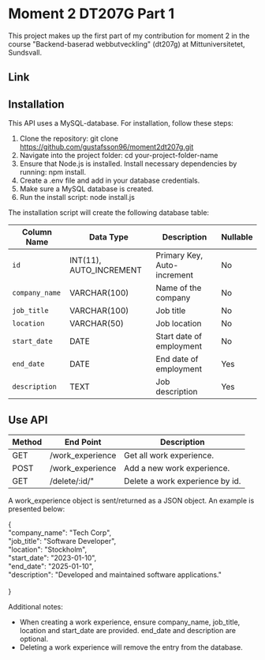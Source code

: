 # Moment 2 DT207G Part 1

This project makes up the first part of my contribution for moment 2 in the course "Backend-baserad webbutveckling" (dt207g) at Mittuniversitetet, Sundsvall. 

## Link

## Installation

This API uses a MySQL-database. For installation, follow these steps:

1. Clone the repository: git clone https://github.com/gustafsson96/moment2dt207g.git 
2. Navigate into the project folder: cd your-project-folder-name
3. Ensure that Node.js is installed. Install necessary dependencies by running: npm install.
4. Create a .env file and add in your database credentials.
5. Make sure a MySQL database is created.
6. Run the install script: node install.js

The installation script will create the following database table: 

| Column Name     | Data Type            | Description                   | Nullable |
|-----------------|----------------------|-------------------------------|----------|
| `id`            | INT(11), AUTO_INCREMENT | Primary Key, Auto-increment | No    | 
| `company_name`  | VARCHAR(100)         | Name of the company            | No       | 
| `job_title`     | VARCHAR(100)         | Job title                      | No       | 
| `location`      | VARCHAR(50)          | Job location                   | No       |
| `start_date`    | DATE                 | Start date of employment       | No       |
| `end_date`      | DATE                 | End date of employment         | Yes      |
| `description`   | TEXT                 | Job description                | Yes      |

## Use API

| Method    | End Point         | Description  |
|-----------------|----------------------|---------|
| GET   | /work_experience      | Get all work experience.|
| POST  | /work_experience      | Add a new work experience.|
| GET   | /delete/:id/"         | Delete a work experience by id. |

A work_experience object is sent/returned as a JSON object. An example is presented below:

{ <br>
    "company_name": "Tech Corp",<br>
    "job_title": "Software Developer",<br>
    "location": "Stockholm",<br>
    "start_date": "2023-01-10",<br>
    "end_date": "2025-01-10",<br>
    "description": "Developed and maintained software applications."<br>
    <br>
  }

Additional notes: 
* When creating a work experience, ensure company_name, job_title, location and start_date are provided. end_date and description are optional. 
* Deleting a work experience will remove the entry from the database.





